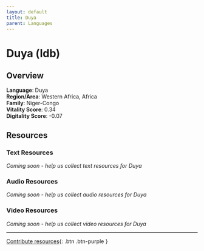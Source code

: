```yaml
---
layout: default
title: Duya
parent: Languages
---
```


# Duya (ldb)

## Overview

**Language**: Duya  
**Region/Area**: Western Africa, Africa  
**Family**: Niger-Congo  
**Vitality Score**: 0.34  
**Digitality Score**: -0.07  

## Resources

### Text Resources
*Coming soon - help us collect text resources for Duya*

### Audio Resources
*Coming soon - help us collect audio resources for Duya*

### Video Resources
*Coming soon - help us collect video resources for Duya*

---

[Contribute resources](https://fairtrain.github.io/){: .btn .btn-purple }
